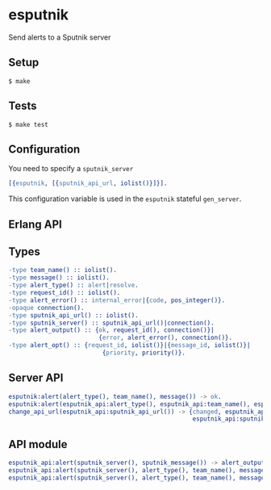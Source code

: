 # esputnik

Send alerts to a Sputnik server

## Setup

```
$ make
```

## Tests

```
$ make test
```

## Configuration

You need to specify a `sputnik_server`

``` erlang
[{esputnik, [{sputnik_api_url, iolist()}]}].
```

This configuration variable is used in the `esputnik` stateful `gen_server`.

## Erlang API

## Types

``` erlang
-type team_name() :: iolist().
-type message() :: iolist().
-type alert_type() :: alert|resolve.
-type request_id() :: iolist().
-type alert_error() :: internal_error|{code, pos_integer()}.
-opaque connection().
-type sputnik_api_url() :: iolist().
-type sputnik_server() :: sputnik_api_url()|connection().
-type alert_output() :: {ok, request_id(), connection()}|
                         {error, alert_error(), connection()}.
-type alert_opt() :: {request_id, iolist()}|{message_id, iolist()}|
                          {priority, priority()}.
```

## Server API

``` erlang
esputnik:alert(alert_type(), team_name(), message()) -> ok.
esputnik:alert(esputnik_api:alert_type(), esputnik_api:team_name(), esputnik_api:message(), esputnik_api:alert_opts()) -> ok.
change_api_url(esputnik_api:sputnik_api_url()) -> {changed, esputnik_api:sputnik_api_url(),
                                                   esputnik_api:sputnik_api_url()}.
```

## API module

``` erlang
esputnik_api:alert(sputnik_server(), sputnik_message()) -> alert_output().
esputnik_api:alert(sputnik_server(), alert_type(), team_name(), message()) -> alert_output().
esputnik_api:alert(sputnik_server(), alert_type(), team_name(), message(), alert_opts()) -> alert_output().
```
